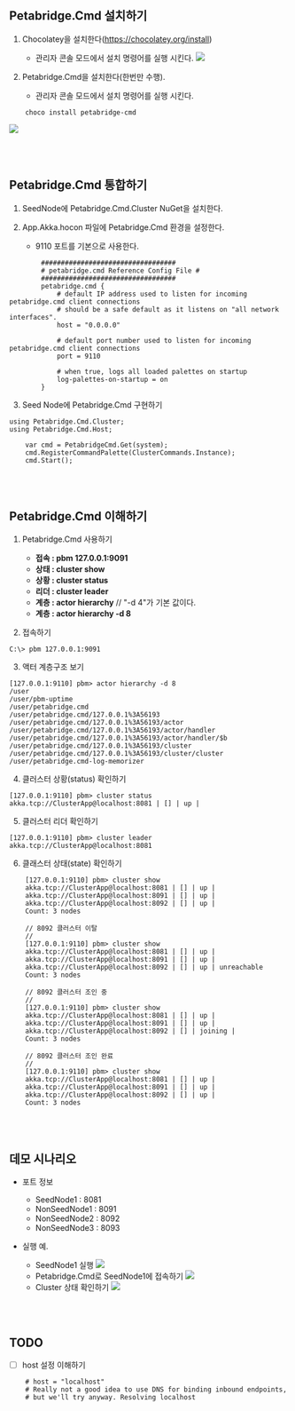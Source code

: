 ## Petabridge.Cmd 설치하기
1. Chocolatey을 설치한다(https://chocolatey.org/install)
   - 관리자 콘솔 모드에서 설치 명령어를 실행 시킨다.
  ![](./Images/Install_Chocolatey.png)

2. Petabridge.Cmd을 설치한다(한번만 수행).  
   - 관리자 콘솔 모드에서 설치 명령어를 실행 시킨다.
```
	choco install petabridge-cmd
```
  ![](./Images/Install_Petabridge-Cmd.png)
  
<br/>
<br/>

## Petabridge.Cmd 통합하기

1. SeedNode에 Petabridge.Cmd.Cluster NuGet을 설치한다.

2. App.Akka.hocon 파일에 Petabridge.Cmd 환경을 설정한다.
   - 9110 포트를 기본으로 사용한다.
```
        ##################################
        # petabridge.cmd Reference Config File #
        ##################################
        petabridge.cmd {
	        # default IP address used to listen for incoming petabridge.cmd client connections
	        # should be a safe default as it listens on "all network interfaces".
	        host = "0.0.0.0"

	        # default port number used to listen for incoming petabridge.cmd client connections
	        port = 9110

	        # when true, logs all loaded palettes on startup
	        log-palettes-on-startup = on
        }
```

3. Seed Node에 Petabridge.Cmd 구현하기
```
using Petabridge.Cmd.Cluster;
using Petabridge.Cmd.Host;

	var cmd = PetabridgeCmd.Get(system);
	cmd.RegisterCommandPalette(ClusterCommands.Instance);
	cmd.Start();
```

<br/>
<br/>

## Petabridge.Cmd 이해하기
1. Petabridge.Cmd 사용하기
    - **접속 : pbm 127.0.0.1:9091**
    - **상태 : cluster show**
    - **상황 : cluster status**
    - **리더 : cluster leader**
    - **계층 : actor hierarchy** // "-d 4"가 기본 값이다.
	- **계층 : actor hierarchy -d 8**
	
2. 접속하기
```
C:\> pbm 127.0.0.1:9091
```

3. 액터 계층구조 보기
```
[127.0.0.1:9110] pbm> actor hierarchy -d 8
/user
/user/pbm-uptime
/user/petabridge.cmd
/user/petabridge.cmd/127.0.0.1%3A56193
/user/petabridge.cmd/127.0.0.1%3A56193/actor
/user/petabridge.cmd/127.0.0.1%3A56193/actor/handler
/user/petabridge.cmd/127.0.0.1%3A56193/actor/handler/$b
/user/petabridge.cmd/127.0.0.1%3A56193/cluster
/user/petabridge.cmd/127.0.0.1%3A56193/cluster/cluster
/user/petabridge.cmd-log-memorizer
```

4. 클러스터 상황(status) 확인하기
```
[127.0.0.1:9110] pbm> cluster status
akka.tcp://ClusterApp@localhost:8081 | [] | up |
```

5. 클러스터 리더 확인하기
```
[127.0.0.1:9110] pbm> cluster leader
akka.tcp://ClusterApp@localhost:8081
```

6. 클래스터 상태(state) 확인하기
```
	[127.0.0.1:9110] pbm> cluster show
	akka.tcp://ClusterApp@localhost:8081 | [] | up |
	akka.tcp://ClusterApp@localhost:8091 | [] | up |
	akka.tcp://ClusterApp@localhost:8092 | [] | up |
	Count: 3 nodes

	// 8092 클러스터 이탈
	//
	[127.0.0.1:9110] pbm> cluster show
	akka.tcp://ClusterApp@localhost:8081 | [] | up |
	akka.tcp://ClusterApp@localhost:8091 | [] | up |
	akka.tcp://ClusterApp@localhost:8092 | [] | up | unreachable
	Count: 3 nodes

	// 8092 클러스터 조인 중
	//
	[127.0.0.1:9110] pbm> cluster show
	akka.tcp://ClusterApp@localhost:8081 | [] | up |
	akka.tcp://ClusterApp@localhost:8091 | [] | up |
	akka.tcp://ClusterApp@localhost:8092 | [] | joining |
	Count: 3 nodes

	// 8092 클러스터 조인 완료
	//
	[127.0.0.1:9110] pbm> cluster show
	akka.tcp://ClusterApp@localhost:8081 | [] | up |
	akka.tcp://ClusterApp@localhost:8091 | [] | up |
	akka.tcp://ClusterApp@localhost:8092 | [] | up |
	Count: 3 nodes
```	
<br/>
<br/>

## 데모 시나리오
- 포트 정보
  - SeedNode1 : 8081
  - NonSeedNode1 : 8091
  - NonSeedNode2 : 8092
  - NonSeedNode3 : 8093
 
- 실행 예.
  - SeedNode1 실행
  ![](./Images/Starting_SeedNode1.png)
  - Petabridge.Cmd로 SeedNode1에 접속하기
  ![](./Images/Connecting_SeedNode1.png)
  - Cluster 상태 확인하기
  ![](./Images/Show_Cluster.png)
  
<br/>
<br/>
 
## TODO
- [ ] host 설정 이해하기
```
	# host = "localhost"
	# Really not a good idea to use DNS for binding inbound endpoints, 
	# but we'll try anyway. Resolving localhost
```